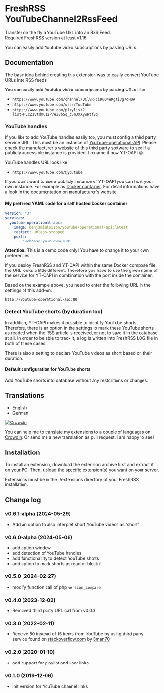 # FreshRSS YouTubeChannel2RssFeed

Transfer on the fly a YouTube URL into an RSS Feed.\
Required FreshRSS version at least v1.16

You can easily add Youtube video subscriptions by pasting URLs.

## Documentation

The base idea behind creating this extension was to easily convert YouTube URLs into RSS feeds.

You can easily add Youtube video subscriptions by pasting URLs like:

- `https://www.youtube.com/channel/UClvRFciRu04eKgti3g7qHUA`
- `https://www.youtube.com/user/YouTube`
- `https://www.youtube.com/playlist?list=PLcZ1vtdmuI2P7eZvbSq_d5mJXXywHtfyq`

### YouTube handles

If you like to add YouTube handles easily too, you must config a third party service URL. This must be an instance of [YouTube-operational-API](https://github.com/Benjamin-Loison/YouTube-operational-API). Please check the manufacturer's website of this third party software to see if a publicly accessible instance is provided. I rename it now YT-OAPI 😉.

YouTube handles URL look like:

- `https://www.youtube.com/@youtube`

If you don't want to use a publicly instance of YT-OAPI you can host your own instance. For example as [Docker container](https://hub.docker.com/r/benjaminloison/youtube-operational-api). For detail informations have a look in the documentation on manufacturer's website.

#### My prefered YAML code for a self hosted Docker container

```yaml
version: "3"
services:
  youtube-operational-api:
    image: benjaminloison/youtube-operational-api:latest
    restart: unless-stopped
    ports:
      - "<choose-your-own>:80"
```

**Attention:** This is a demo code only! You have to change it to your own preferences.

If you deploy FreshRSS and YT-OAPI within the same Docker compose file, the URL looks a little different. Therefore you have to use the given name of the service for YT-OAPI in combination with the port inside the container.

Based on the example above, you need to enter the following URL in the settings of this add-on:

```url
http://youtube-operational-api:80
```

### Detect YouTube shorts (by duration too)

In addition, YT-OAPI makes it possible to identify YouTube shorts. Therefore, there is an option in the settings to mark these YouTube shorts as readed when the RSS article is received, or not to save it in the database at all. In order to be able to track it, a log is written into FreshRSS LOG file in both of these cases.

There is also a setting to declare YouTube videos as short based on their duration.

#### Default configuration for YouTube shorts

Add YouTube shorts into database without any restcritions or changes.

## Translations

- English
- German

[![Crowdin](https://badges.crowdin.net/cntools-freshrssextensions/localized.svg)](https://crowdin.com/project/cntools-freshrssextensions)

You can help me to translate my extensions to a couple of languages on [Crowdin](https://crowdin.com/project/cntools-freshrssextensions). Or send me a new translation as pull request. I am happy to see!

## Installation

To install an extension, download the extension archive first and extract it on your PC. Then, upload the specific extension(s) you want on your server.

Extensions must be in the ./extensions directory of your FreshRSS installation.

## Change log

### v0.6.1-alpha (2024-05-29)

- Add an option to also interpret short YouTube videos as 'short'

### v0.6.0-alpha (2024-05-06)

- add option window
- add detection of YouTube handles
- add functionallity to detect YouTube shorts
- add option to mark shorts as read or block it

### v0.5.0 (2024-02-27)

- modify function call of php `version_compare`

### v0.4.0 (2023-12-02)

- Removed third party URL call from v0.0.3

### v0.3.0 (2022-02-11)

- Receive 50 instead of 15 items from YouTube by using third party service found on [stackoverflow.com](https://stackoverflow.com/questions/56430703/how-to-use-youtube-data-api-v3-to-get-more-than-15-videos-in-an-rss-reader-ne) by [Bman70](https://stackoverflow.com/users/7922428/bman70)

### v0.2.0 (2020-01-10)

- add support for playlist and user links

### v0.1.0 (2019-12-06)

- init version for YouTube channel links
